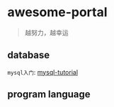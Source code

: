 # awesome-portal
> 越努力，越幸运

## database
`mysql入门`: [mysql-tutorial](http://www.mysqltutorial.org/)

## program language
